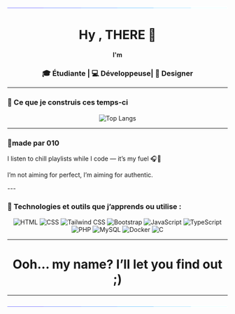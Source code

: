 <p align="center">
  <img src="https://raw.githubusercontent.com/H1xxxx/H1xxxx/main/a.gif" style="max-width: 100%;" alt="animated gate">
</p>

<h1 align="center">Hy , THERE 👋</h1>
<h4 align="center">I'm</h4>
<h3 align="center">🎓 Étudiante | 💻 Développeuse| 🎨 Designer</h3>

---

### 🚧 Ce que je construis ces temps-ci

<p align="center">
  <img align="center" src="https://github-readme-stats.vercel.app/api/top-langs/?username=010calll&layout=compact&theme=radical&langs_count=10" alt="Top Langs" />
</p>

---

### 🧠made par 010
<p>I listen to chill playlists while I code — it’s my fuel 🎧🌙</p>
<p>I’m not aiming for perfect, I’m aiming for authentic.</p>
---

### 🧰 Technologies et outils que j’apprends ou utilise :

<p align="center">
  <img src="https://cdn.jsdelivr.net/gh/devicons/devicon/icons/html5/html5-original.svg" width="40" height="40" alt="HTML" />
  <img src="https://cdn.jsdelivr.net/gh/devicons/devicon/icons/css3/css3-original.svg" width="40" height="40" alt="CSS" />
  <img src="https://upload.wikimedia.org/wikipedia/commons/d/d5/Tailwind_CSS_Logo.svg" width="40" height="40" alt="Tailwind CSS" />
  <img src="https://cdn.jsdelivr.net/gh/devicons/devicon/icons/bootstrap/bootstrap-plain.svg" width="40" height="40" alt="Bootstrap" />
  <img src="https://cdn.jsdelivr.net/gh/devicons/devicon/icons/javascript/javascript-original.svg" width="40" height="40" alt="JavaScript" />
  <img src="https://cdn.jsdelivr.net/gh/devicons/devicon/icons/typescript/typescript-original.svg" width="40" height="40" alt="TypeScript" />
  <img src="https://cdn.jsdelivr.net/gh/devicons/devicon/icons/php/php-original.svg" width="40" height="40" alt="PHP" />
  <img src="https://cdn.jsdelivr.net/gh/devicons/devicon/icons/mysql/mysql-original.svg" width="40" height="40" alt="MySQL" />
  <img src="https://cdn.jsdelivr.net/gh/devicons/devicon/icons/docker/docker-original.svg" width="40" height="40" alt="Docker" />
  <img src="https://cdn.jsdelivr.net/gh/devicons/devicon/icons/c/c-original.svg" width="40" height="40" alt="C" />
</p>



---


<h1 align="center">Ooh... my name? I’ll let you find out ;)</h1>


---

<p align="center">
  <img src="https://raw.githubusercontent.com/H1xxxx/H1xxxx/main/a.gif" style="max-width: 100%;" alt="animated gate closing">
</p>
